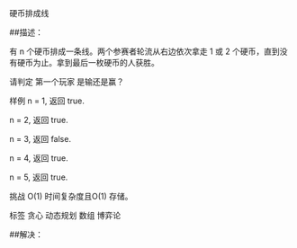 硬币排成线

##描述：

有 n 个硬币排成一条线。两个参赛者轮流从右边依次拿走 1 或 2 个硬币，直到没有硬币为止。拿到最后一枚硬币的人获胜。

请判定 第一个玩家 是输还是赢？

样例
n = 1, 返回 true.

n = 2, 返回 true.

n = 3, 返回 false.

n = 4, 返回 true.

n = 5, 返回 true.

挑战
O(1) 时间复杂度且O(1) 存储。

标签
贪心 动态规划 数组 博弈论

##解决：
